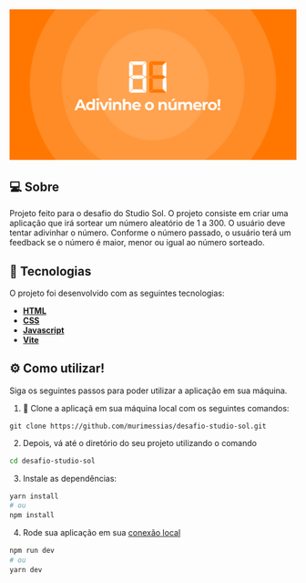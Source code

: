 <img src="./.github/readme-img.jpg" />

## 💻 Sobre

Projeto feito para o desafio do Studio Sol. O projeto consiste em criar uma aplicação que irá sortear um número aleatório de 1 a 300. O usuário deve tentar adivinhar o número.
Conforme o número passado, o usuário terá um feedback se o número é maior, menor ou igual ao número sorteado.

## 🚀 Tecnologias

O projeto foi desenvolvido com as seguintes tecnologias:

- **[HTML](https://developer.mozilla.org/en-US/docs/Glossary/HTML)**
- **[CSS](https://sass-lang.com/documentation/syntax)**
- **[Javascript](https://sass-lang.com/documentation/syntax)**
- **[Vite](https://sass-lang.com/documentation/syntax)**

## ⚙️ Como utilizar!

Siga os seguintes passos para poder utilizar a aplicação em sua máquina.

1. 🧬 Clone a aplicaçã em sua máquina local com os seguintes comandos:

```
git clone https://github.com/murimessias/desafio-studio-sol.git
```

2. Depois, vá até o diretório do seu projeto utilizando o comando

```bash
cd desafio-studio-sol
```

3. Instale as dependências:

```bash
yarn install
# ou
npm install
```

4. Rode sua aplicação em sua [conexão local](http://localhost:3000)

```bash
npm run dev
# ou
yarn dev
```
